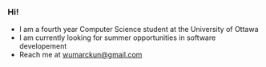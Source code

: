 ### Hi!

* I am a fourth year Computer Science student at the University of Ottawa
* I am currently looking for summer opportunities in software developement 
* Reach me at wumarckun@gmail.com
